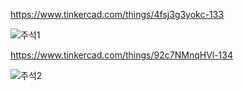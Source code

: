 

https://www.tinkercad.com/things/4fsj3g3yokc-133

![주석1](https://github.com/sejongsmarcle/2024_Spring_SMARCLE_Snaegi_Study/assets/162894229/f57770e7-5157-4d67-bdaa-0d632caf2117)

https://www.tinkercad.com/things/92c7NMnqHVl-134

![주석2](https://github.com/sejongsmarcle/2024_Spring_SMARCLE_Snaegi_Study/assets/162894229/7fb38d04-e98a-445d-8bf2-ace5595ac637)
